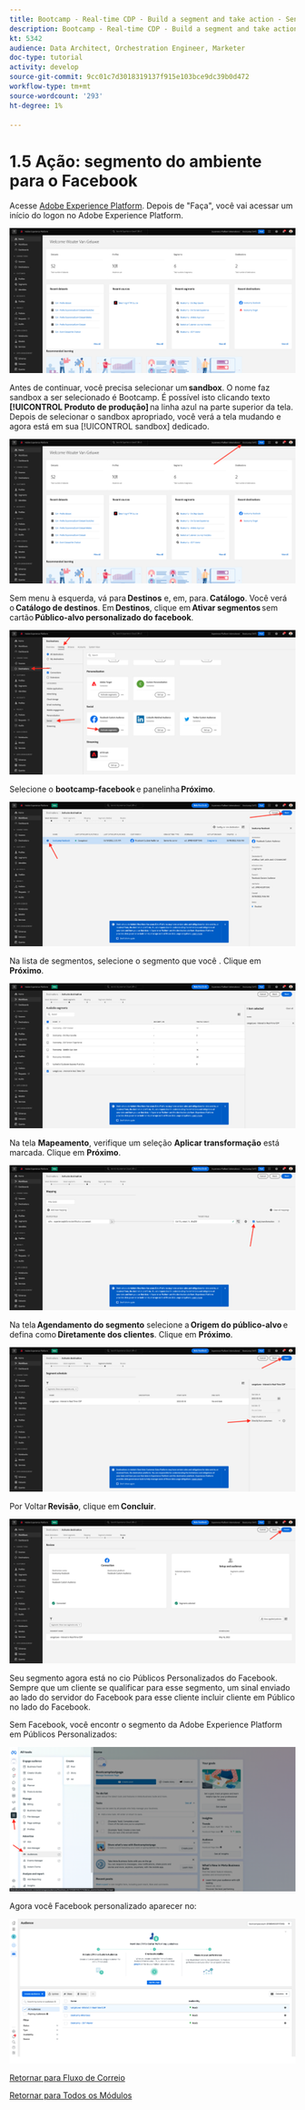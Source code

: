 ```yaml
---
title: Bootcamp - Real-time CDP - Build a segment and take action - Send your segment to DV360 - Brasil
description: Bootcamp - Real-time CDP - Build a segment and take action - Send your segment to DV360 - Brasil
kt: 5342
audience: Data Architect, Orchestration Engineer, Marketer
doc-type: tutorial
activity: develop
source-git-commit: 9cc01c7d3018319137f915e103bce9dc39b0d472
workflow-type: tm+mt
source-wordcount: '293'
ht-degree: 1%

---
```


# 1.5 Ação: segmento do ambiente para o Facebook

Acesse [Adobe Experience Platform](https://experience.adobe.com/platform). Depois de &quot;Faça&quot;, você vai acessar um início do logon no Adobe Experience Platform.

![Assimilação de dados](./images/home.png)

Antes de continuar, você precisa selecionar um **sandbox**. O nome faz sandbox a ser selecionado é Bootcamp. É possível isto clicando texto **[!UICONTROL Produto de produção]** na linha azul na parte superior da tela. Depois de selecionar o sandbox apropriado, você verá a tela mudando e agora está em sua [!UICONTROL sandbox] dedicado.

![Assimilação de dados](./images/sb1.png)

Sem menu à esquerda, vá para **Destinos** e, em, para. **Catálogo**. Você verá o **Catálogo de destinos**. Em **Destinos**, clique em **Ativar segmentos** sem cartão **Público-alvo personalizado do facebook**.

![RTCDP](./images/rtcdpgoogleseg.png)

Selecione o **bootcamp-facebook** e panelinha **Próximo**.

![RTCDP](./images/rtcdpcreatedest2.png)

Na lista de segmentos, selecione o segmento que você . Clique em **Próximo**.

![RTCDP](./images/rtcdpcreatedest3.png)

Na tela **Mapeamento**, verifique um seleção **Aplicar transformação** está marcada. Clique em **Próximo**.

![RTCDP](./images/rtcdpcreatedest4a.png)

Na tela **Agendamento do segmento** selecione a **Origem do público-alvo** e defina como **Diretamente dos clientes**. Clique em **Próximo**.

![RTCDP](./images/rtcdpcreatedest4.png)

Por Voltar **Revisão**, clique em **Concluir**.

![RTCDP](./images/rtcdpcreatedest5.png)

Seu segmento agora está no cio Públicos Personalizados do Facebook. Sempre que um cliente se qualificar para esse segmento, um sinal enviado ao lado do servidor do Facebook para esse cliente incluir cliente em Público no lado do Facebook.

Sem Facebook, você encontr o segmento da Adobe Experience Platform em Públicos Personalizados:

![RTCDP](./images/rtcdpcreatedest5b.png)

Agora você Facebook personalizado aparecer no:

![RTCDP](./images/rtcdpcreatedest5a.png)

[Retornar para Fluxo de Correio](./uc1.md)

[Retornar para Todos os Módulos](../../overview.md)
